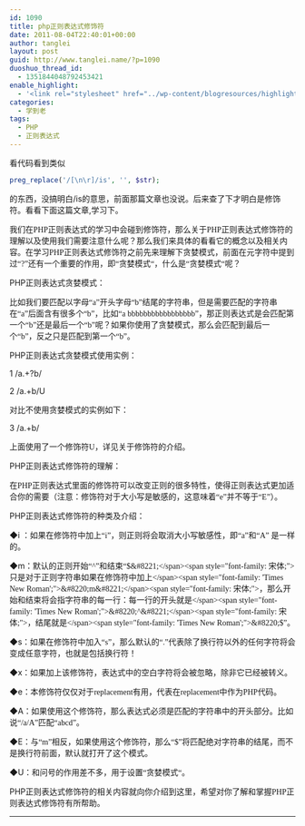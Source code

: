 ```yaml
---
id: 1090
title: php正则表达式修饰符
date: 2011-08-04T22:40:01+00:00
author: tanglei
layout: post
guid: http://www.tanglei.name/?p=1090
duoshuo_thread_id:
  - 1351844048792453421
enable_highlight:
  - '<link rel="stylesheet" href="../wp-content/blogresources/highlightconfig/highlight.default.min.css"><script src="../wp-content/blogresources/highlightconfig/jquery-2.1.4.min.js"></script><script src="../wp-content/blogresources/highlightconfig/enable_highlight.js"></script>'
categories:
  - 学到老
tags:
  - PHP
  - 正则表达式
---
```

看代码看到类似 

```php
preg_replace('/[\n\r]/is', '', $str);
```

的东西，没搞明白/is的意思，前面那篇文章也没说。后来查了下才明白是修饰符。看看下面这篇文章,学习下。

我们在<span style="font-family: 'Times New Roman';">PHP</span><span style="font-family: 宋体;">正则表达式的学习中会碰到修饰符，那么关于</span><span style="font-family: 'Times New Roman';">PHP</span><span style="font-family: 宋体;">正则表达式修饰符的理解以及使用我们需要注意什么呢？那么我们来具体的看看它的概念以及相关内容。在学习</span><span style="font-family: 'Times New Roman';">PHP</span><span style="font-family: 宋体;">正则表达式修饰符之前先来理解下贪婪模式，前面在元字符中提到过</span><span style="font-family: 'Times New Roman';">&#8220;?&#8221;</span><span style="font-family: 宋体;">还有一个重要的作用，即</span><span style="font-family: 'Times New Roman';">&#8220;</span><span style="font-family: 宋体;">贪婪模式</span><span style="font-family: 'Times New Roman';">&#8220;</span><span style="font-family: 宋体;">，什么是</span><span style="font-family: 'Times New Roman';">&#8220;</span><span style="font-family: 宋体;">贪婪模式</span><span style="font-family: 'Times New Roman';">&#8220;</span><span style="font-family: 宋体;">呢？</span>

PHP<span style="font-family: 宋体;">正则表达式贪婪模式：</span>

比如我们要匹配以字母<span style="font-family: 'Times New Roman';">&#8220;a&#8221;</span><span style="font-family: 宋体;">开头字母</span><span style="font-family: 'Times New Roman';">&#8220;b&#8221;</span><span style="font-family: 宋体;">结尾的字符串，但是需要匹配的字符串在</span><span style="font-family: 'Times New Roman';">&#8220;a&#8221;</span><span style="font-family: 宋体;">后面含有很多个</span><span style="font-family: 'Times New Roman';">&#8220;b&#8221;</span><span style="font-family: 宋体;">，比如</span><span style="font-family: 'Times New Roman';">&#8220;a bbbbbbbbbbbbbbbbb&#8221;</span><span style="font-family: 宋体;">，那正则表达式是会匹配第一个</span><span style="font-family: 'Times New Roman';">&#8220;b&#8221;</span><span style="font-family: 宋体;">还是最后一个</span><span style="font-family: 'Times New Roman';">&#8220;b&#8221;</span><span style="font-family: 宋体;">呢？如果你使用了贪婪模式，那么会匹配到最后一个</span><span style="font-family: 'Times New Roman';">&#8220;b&#8221;</span><span style="font-family: 宋体;">，反之只是匹配到第一个</span><span style="font-family: 'Times New Roman';">&#8220;b&#8221;</span><span style="font-family: 宋体;">。</span>

PHP<span style="font-family: 宋体;">正则表达式贪婪模式使用实例：</span>

1 /a.+?b/

2 /a.+b/U

对比不使用贪婪模式的实例如下：

3 /a.+b/

上面使用了一个修饰符<span style="font-family: 'Times New Roman';">U</span><span style="font-family: 宋体;">，详见关于修饰符的介绍。</span>

PHP<span style="font-family: 宋体;">正则表达式修饰符的理解：</span>

在<span style="font-family: 'Times New Roman';">PHP</span><span style="font-family: 宋体;">正则表达式里面的修饰符可以改变正则的很多特性，使得正则表达式更加适合你的需要（注意：修饰符对于大小写是敏感的，这意味着</span><span style="font-family: 'Times New Roman';">&#8220;e&#8221;</span><span style="font-family: 宋体;">并不等于</span><span style="font-family: 'Times New Roman';">&#8220;E&#8221;</span><span style="font-family: 宋体;">）。</span>

PHP<span style="font-family: 宋体;">正则表达式修饰符的种类及介绍：</span>

◆i <span style="font-family: 宋体;">：如果在修饰符中加上</span><span style="font-family: 'Times New Roman';">&#8220;i&#8221;</span><span style="font-family: 宋体;">，则正则将会取消大小写敏感性，即</span><span style="font-family: 'Times New Roman';">&#8220;a&#8221;</span><span style="font-family: 宋体;">和</span><span style="font-family: 'Times New Roman';">&#8220;A&#8221; </span><span style="font-family: 宋体;">是一样的。</span>

◆m<span style="font-family: 宋体;">：默认的正则开始</span><span style="font-family: 'Times New Roman';">&#8220;^&#8221;</span><span style="font-family: 宋体;">和结束</span><span style="font-family: 'Times New Roman';">&#8220;$&#8221;</span><span style="font-family: 宋体;">只是对于正则字符串如果在修饰符中加上</span><span style="font-family: 'Times New Roman';">&#8220;m&#8221;</span><span style="font-family: 宋体;">，那么开始和结束将会指字符串的每一行：每一行的开头就是</span><span style="font-family: 'Times New Roman';">&#8220;^&#8221;</span><span style="font-family: 宋体;">，结尾就是</span><span style="font-family: 'Times New Roman';">&#8220;$&#8221;</span><span style="font-family: 宋体;">。</span>

◆s<span style="font-family: 宋体;">：如果在修饰符中加入</span><span style="font-family: 'Times New Roman';">&#8220;s&#8221;</span><span style="font-family: 宋体;">，那么默认的</span><span style="font-family: 'Times New Roman';">&#8220;.&#8221;</span><span style="font-family: 宋体;">代表除了换行符以外的任何字符将会变成任意字符，也就是包括换行符！</span>

◆x<span style="font-family: 宋体;">：如果加上该修饰符，表达式中的空白字符将会被忽略，除非它已经被转义。</span>

◆e<span style="font-family: 宋体;">：本修饰符仅仅对于</span><span style="font-family: 'Times New Roman';">replacement</span><span style="font-family: 宋体;">有用，代表在</span><span style="font-family: 'Times New Roman';">replacement</span><span style="font-family: 宋体;">中作为</span><span style="font-family: 'Times New Roman';">PHP</span><span style="font-family: 宋体;">代码。</span>

◆A<span style="font-family: 宋体;">：如果使用这个修饰符，那么表达式必须是匹配的字符串中的开头部分。比如说</span><span style="font-family: 'Times New Roman';">&#8220;/a/A&#8221;</span><span style="font-family: 宋体;">匹配</span><span style="font-family: 'Times New Roman';">&#8220;abcd&#8221;</span><span style="font-family: 宋体;">。</span>

◆E<span style="font-family: 宋体;">：与</span><span style="font-family: 'Times New Roman';">&#8220;m&#8221;</span><span style="font-family: 宋体;">相反，如果使用这个修饰符，那么</span><span style="font-family: 'Times New Roman';">&#8220;$&#8221;</span><span style="font-family: 宋体;">将匹配绝对字符串的结尾，而不是换行符前面，默认就打开了这个模式。</span>

◆U<span style="font-family: 宋体;">：和问号的作用差不多，用于设置</span><span style="font-family: 'Times New Roman';">&#8220;</span><span style="font-family: 宋体;">贪婪模式</span><span style="font-family: 'Times New Roman';">&#8220;</span><span style="font-family: 宋体;">。</span>

PHP<span style="font-family: 宋体;">正则表达式修饰符的相关内容就向你介绍到这里，希望对你了解和掌握</span><span style="font-family: 'Times New Roman';">PHP</span><span style="font-family: 宋体;">正则表达式修饰符有所帮助。</span>

<hr size="1" />
